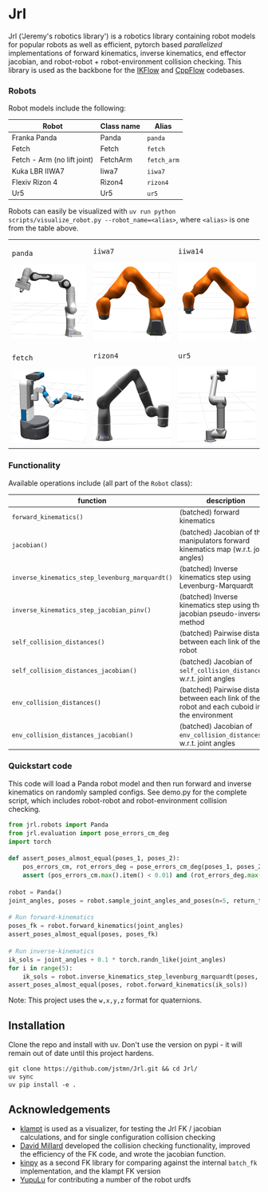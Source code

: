 # Jrl

Jrl ('Jeremy's robotics library') is a robotics library containing robot models for popular robots as well as efficient, pytorch based *parallelized* implementations of forward kinematics, inverse kinematics, end effector jacobian, and robot-robot + robot-environment collision checking. This library is used as the backbone for the [IKFlow](https://github.com/jstmn/ikflow) and [CppFlow](https://github.com/jstmn/cppflow) codebases.


### Robots

Robot models include the following:

| Robot                       |  Class name |   Alias |
|-----------------------------| ---------   |  ---------   |
| Franka Panda                |  Panda      |   `panda`      |
| Fetch                       |  Fetch      |   `fetch`      |
| Fetch - Arm (no lift joint) |  FetchArm   |   `fetch_arm`   |
| Kuka LBR IIWA7              |  Iiwa7      |   `iiwa7`      |
| Flexiv Rizon 4              |  Rizon4     |   `rizon4`     |
| Ur5                         |  Ur5        |   `ur5`        |

Robots can easily be visualized with `uv run python scripts/visualize_robot.py --robot_name=<alias>`, where `<alias>` is one from the table above.

<table>
  <tr>
    <td><pre>panda</pre><img src="media/panda.png"></td>
    <td><pre>iiwa7</pre><img src="media/iiwa7.png"></td>
    <td><pre>iiwa14</pre><img src="media/iiwa14.png"></td>
  </tr>
  <tr>
    <td><pre>fetch</pre><img src="media/fetch.png"></td>
    <td><pre>rizon4</pre><img src="media/rizon.png"></td>
    <td><pre>ur5</pre><img src="media/ur5.png"></td>
  </tr>
</table>



### Functionality

Available operations include (all part of the `Robot` class):

| function                           | description                                                                  |
|--------------------------------------------------------|-----------------------------------------------------------------------------------------------|
| `forward_kinematics()`                           | (batched) forward kinematics                                                                  |
| `jacobian()`                                  | (batched) Jacobian of the manipulators forward kinematics map (w.r.t. joint angles)           |
| `inverse_kinematics_step_levenburg_marquardt()` | (batched) Inverse kinematics step using Levenburg-Marquardt                                   |
| `inverse_kinematics_step_jacobian_pinv()`            | (batched) Inverse kinematics step using the jacobian pseudo-inverse method                    |
| `self_collision_distances()`                     | (batched) Pairwise distance between each link of the robot                                    |
| `self_collision_distances_jacobian()`            | (batched) Jacobian of `self_collision_distances()` w.r.t. joint angles                  |
| `env_collision_distances()`                      | (batched) Pairwise distance between each link of the robot and each cuboid in the environment |
| `env_collision_distances_jacobian()`             | (batched) Jacobian of `env_collision_distances()` w.r.t. joint angles                   |


### Quickstart code

This code will load a Panda robot model and then run forward and inverse kinematics on randomly sampled configs. See demo.py for the complete script, which includes robot-robot and robot-environment collision checking.

```python
from jrl.robots import Panda
from jrl.evaluation import pose_errors_cm_deg
import torch

def assert_poses_almost_equal(poses_1, poses_2):
    pos_errors_cm, rot_errors_deg = pose_errors_cm_deg(poses_1, poses_2)
    assert (pos_errors_cm.max().item() < 0.01) and (rot_errors_deg.max().item() < 0.1)

robot = Panda()
joint_angles, poses = robot.sample_joint_angles_and_poses(n=5, return_torch=True) # sample 5 random joint angles and matching poses

# Run forward-kinematics
poses_fk = robot.forward_kinematics(joint_angles) 
assert_poses_almost_equal(poses, poses_fk)

# Run inverse-kinematics
ik_sols = joint_angles + 0.1 * torch.randn_like(joint_angles) 
for i in range(5):
    ik_sols = robot.inverse_kinematics_step_levenburg_marquardt(poses, ik_sols)
assert_poses_almost_equal(poses, robot.forward_kinematics(ik_sols))
```


Note: This project uses the `w,x,y,z` format for quaternions.

## Installation

Clone the repo and install with uv. Don't use the version on pypi - it will remain out of date until this project hardens.
```
git clone https://github.com/jstmn/Jrl.git && cd Jrl/
uv sync
uv pip install -e .
```



## Acknowledgements
* [klampt](https://github.com/krishauser/Klampt) is used as a visualizer, for testing the Jrl FK / jacobian calculations, and for single configuration collision checking
* [David Millard](https://github.com/dmillard) developed the collision checking functionality, improved the efficiency of the FK code, and wrote the jacobian function.
* [kinpy](https://github.com/neka-nat/kinpy) as a second FK library for comparing against the internal `batch_fk` implementation, and the klampt FK version
* [YupuLu](https://github.com/YupuLu) for contributing a number of the robot urdfs